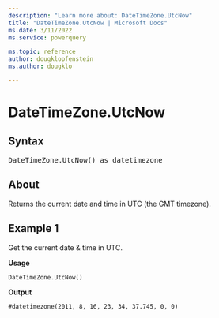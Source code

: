 ```yaml
---
description: "Learn more about: DateTimeZone.UtcNow"
title: "DateTimeZone.UtcNow | Microsoft Docs"
ms.date: 3/11/2022
ms.service: powerquery

ms.topic: reference
author: dougklopfenstein
ms.author: dougklo

---
```

# DateTimeZone.UtcNow

## Syntax

<pre>
DateTimeZone.UtcNow() as datetimezone
</pre>
  
## About

Returns the current date and time in UTC (the GMT timezone).

## Example 1

Get the current date & time in UTC.

**Usage**

```powerquery-m
DateTimeZone.UtcNow()
```

**Output**

`#datetimezone(2011, 8, 16, 23, 34, 37.745, 0, 0)`
